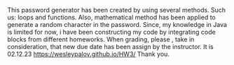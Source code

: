 This password generator has been created by using several methods. Such us: loops and functions. Also, mathematical method has been applied to generate a random character in the password. Since, my knowledge in Java is limited for now, i have been constructing my code by integrating code blocks from different homeworks.
When grading, please , take in consideration, that new due date has been assign by the instructor. It is 02.12.23
https://wesleypalov.github.io/HW3/
Thank you.
